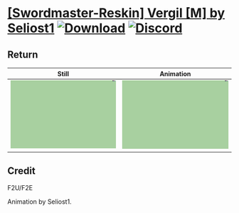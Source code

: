 # [\[Swordmaster-Reskin\] Vergil \[M\] by Seliost1](./) [![Download](https://img.shields.io/badge/Download--red?style=social&logo=github)](https://minhaskamal.github.io/DownGit/#/home?url=https://github.com/Klokinator/FE-Repo/tree/main/Battle%20Animations%2FInfantry%20-%20(Swd)%20Myrms%20and%20Swordmasters%2F%5BSwordmaster-Reskin%5D%20Vergil%20%5BM%5D%20by%20Seliost1%2F8.%20Return) [![Discord](https://img.shields.io/badge/Discord--blue?style=social&logo=discord)](https://discord.gg/C7VNGnyTPA)

## Return

| Still | Animation |
| :---: | :-------: |
| ![Return still](./Return_000.png) | ![Return](./Return.gif) |

## Credit

F2U/F2E

Animation by Seliost1.

